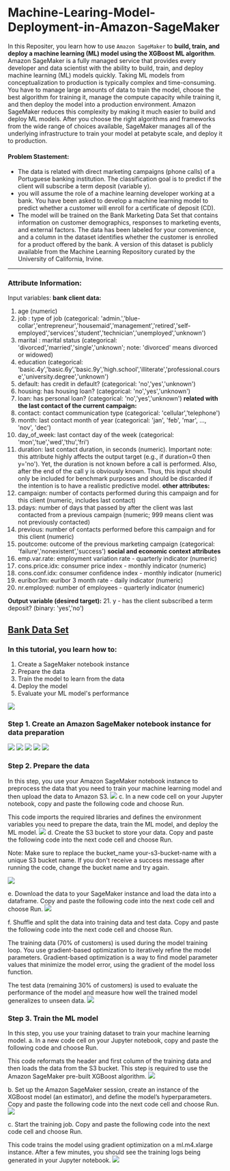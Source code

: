 # Machine-Learing-Model-Deployment-in-Amazon-SageMaker

In this Repositer, you learn how to use `Amazon SageMaker` to **build, train, and deploy a machine learning (ML) model using the XGBoost ML algorithm**. Amazon SageMaker is a fully managed service that provides every developer and data scientist with the ability to build, train, and deploy machine learning (ML) models quickly.
Taking ML models from conceptualization to production is typically complex and time-consuming. You have to manage large amounts of data to train the model, choose the best algorithm for training it, manage the compute capacity while training it, and then deploy the model into a production environment. Amazon SageMaker reduces this complexity by making it much easier to build and deploy ML models. After you choose the right algorithms and frameworks from the wide range of choices available, SageMaker manages all of the underlying infrastructure to train your model at petabyte scale, and deploy it to production.

#### Problem Stastement:
* The data is related with direct marketing campaigns (phone calls) of a Portuguese banking institution. The classification goal is to predict if the client will subscribe a term deposit (variable y).
* you will assume the role of a machine learning developer working at a bank. You have been asked to develop a machine learning model to predict whether a customer will enroll for a certificate of deposit (CD).
* The model will be trained on the Bank Marketing Data Set that contains information on customer demographics, responses to marketing events, and external factors. The data has been labeled for your convenience, and a column in the dataset identifies whether the customer is enrolled for a product offered by the bank. A version of this dataset is publicly available from the Machine Learning Repository curated by the University of California, Irvine.
---
### Attribute Information:

Input variables:
**bank client data:**
1. age (numeric)
2. job : type of job (categorical: 'admin.','blue-collar','entrepreneur','housemaid','management','retired','self-employed','services','student','technician','unemployed','unknown')
3. marital : marital status (categorical: 'divorced','married','single','unknown'; note: 'divorced' means divorced or widowed)
4. education (categorical: 'basic.4y','basic.6y','basic.9y','high.school','illiterate','professional.course','university.degree','unknown')
5. default: has credit in default? (categorical: 'no','yes','unknown')
6. housing: has housing loan? (categorical: 'no','yes','unknown')
7. loan: has personal loan? (categorical: 'no','yes','unknown')
**related with the last contact of the current campaign:**
8. contact: contact communication type (categorical: 'cellular','telephone')
9. month: last contact month of year (categorical: 'jan', 'feb', 'mar', ..., 'nov', 'dec')
10. day_of_week: last contact day of the week (categorical: 'mon','tue','wed','thu','fri')
11. duration: last contact duration, in seconds (numeric). Important note: this attribute highly affects the output target (e.g., if duration=0 then y='no'). Yet, the duration is not known before a call is performed. Also, after the end of the call y is obviously known. Thus, this input should only be included for benchmark purposes and should be discarded if the intention is to have a realistic predictive model.
**other attributes:**
12. campaign: number of contacts performed during this campaign and for this client (numeric, includes last contact)
13. pdays: number of days that passed by after the client was last contacted from a previous campaign (numeric; 999 means client was not previously contacted)
14. previous: number of contacts performed before this campaign and for this client (numeric)
15. poutcome: outcome of the previous marketing campaign (categorical: 'failure','nonexistent','success')
**social and economic context attributes**
16. emp.var.rate: employment variation rate - quarterly indicator (numeric)
17. cons.price.idx: consumer price index - monthly indicator (numeric)
18. cons.conf.idx: consumer confidence index - monthly indicator (numeric)
19. euribor3m: euribor 3 month rate - daily indicator (numeric)
20. nr.employed: number of employees - quarterly indicator (numeric)

**Output variable (desired target):**
21. y - has the client subscribed a term deposit? (binary: 'yes','no')


[Bank Data Set](https://archive.ics.uci.edu/ml/machine-learning-databases/00222/)
---

### In this tutorial, you learn how to:

1. Create a SageMaker notebook instance
2. Prepare the data
3. Train the model to learn from the data
4. Deploy the model
5. Evaluate your ML model's performance

![](https://github.com/reddyprasade/Machine-Learing-Model-Deployment-in-Amazon-SageMaker/blob/main/img/2021-02-13_10-07-00.png)

### Step 1. Create an Amazon SageMaker notebook instance for data preparation
![](https://github.com/reddyprasade/Machine-Learing-Model-Deployment-in-Amazon-SageMaker/blob/main/img/2021-02-13_10-11-24.png)
![](https://github.com/reddyprasade/Machine-Learing-Model-Deployment-in-Amazon-SageMaker/blob/main/img/2021-02-13_10-12-58.png)
![](https://github.com/reddyprasade/Machine-Learing-Model-Deployment-in-Amazon-SageMaker/blob/main/img/2021-02-13_10-15-42.png)
![](https://github.com/reddyprasade/Machine-Learing-Model-Deployment-in-Amazon-SageMaker/blob/main/img/2021-02-13_10-16-13.png)
![](https://github.com/reddyprasade/Machine-Learing-Model-Deployment-in-Amazon-SageMaker/blob/main/img/2021-02-13_10-16-35.png)

### Step 2. Prepare the data
In this step, you use your Amazon SageMaker notebook instance to preprocess the data that you need to train your machine learning model and then upload the data to Amazon S3.
![](https://github.com/reddyprasade/Machine-Learing-Model-Deployment-in-Amazon-SageMaker/blob/main/img/2021-02-13_10-21-16.png)
c. In a new code cell on your Jupyter notebook, copy and paste the following code and choose Run.

This code imports the required libraries and defines the environment variables you need to prepare the data, train the ML model, and deploy the ML model.
![](https://github.com/reddyprasade/Machine-Learing-Model-Deployment-in-Amazon-SageMaker/blob/main/img/tutorial-sagemaker-import-libraries..png)
d. Create the S3 bucket to store your data. Copy and paste the following code into the next code cell and choose Run.

Note: Make sure to replace the bucket_name your-s3-bucket-name with a unique S3 bucket name. If you don't receive a success message after running the code, change the bucket name and try again.

![](https://github.com/reddyprasade/Machine-Learing-Model-Deployment-in-Amazon-SageMaker/blob/main/img/tutorial-sagemaker-create-bucket.png)

e. Download the data to your SageMaker instance and load the data into a dataframe. Copy and paste the following code into the next code cell and choose Run.
![](https://github.com/reddyprasade/Machine-Learing-Model-Deployment-in-Amazon-SageMaker/blob/main/img/tutorial-sagemaker-download-data.png)

f. Shuffle and split the data into training data and test data. Copy and paste the following code into the next code cell and choose Run.

The training data (70% of customers) is used during the model training loop. You use gradient-based optimization to iteratively refine the model parameters. Gradient-based optimization is a way to find model parameter values that minimize the model error, using the gradient of the model loss function.

The test data (remaining 30% of customers) is used to evaluate the performance of the model and measure how well the trained model generalizes to unseen data.
![](https://github.com/reddyprasade/Machine-Learing-Model-Deployment-in-Amazon-SageMaker/blob/main/img/tutorial-sagemaker-shuffle-split-data.png)

### Step 3. Train the ML model

In this step, you use your training dataset to train your machine learning model.
a. In a new code cell on your Jupyter notebook, copy and paste the following code and choose Run.

This code reformats the header and first column of the training data and then loads the data from the S3 bucket. This step is required to use the Amazon SageMaker pre-built XGBoost algorithm.
![](https://github.com/reddyprasade/Machine-Learing-Model-Deployment-in-Amazon-SageMaker/blob/main/img/tutorial-sagemaker-reformat-data.png)

b. Set up the Amazon SageMaker session, create an instance of the XGBoost model (an estimator), and define the model’s hyperparameters. Copy and paste the following code into the next code cell and choose Run.
![](https://github.com/reddyprasade/Machine-Learing-Model-Deployment-in-Amazon-SageMaker/blob/main/img/tutorial-sagemaker-create-session.png)

c. Start the training job. Copy and paste the following code into the next code cell and choose Run.

This code trains the model using gradient optimization on a ml.m4.xlarge instance. After a few minutes, you should see the training logs being generated in your Jupyter notebook.
![](https://github.com/reddyprasade/Machine-Learing-Model-Deployment-in-Amazon-SageMaker/blob/main/img/tutorial-sagemaker-train-model.png)

